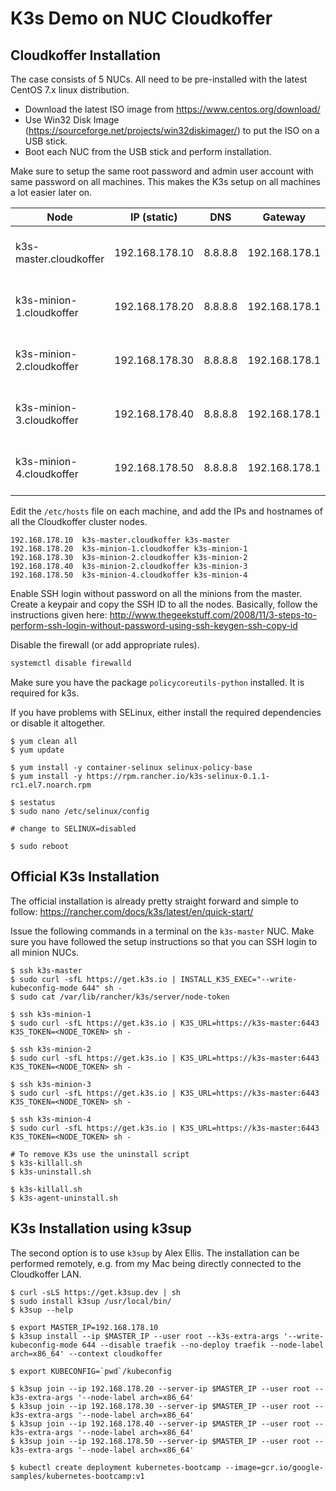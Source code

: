 # K3s Demo on NUC Cloudkoffer

## Cloudkoffer Installation

The case consists of 5 NUCs. All need to be pre-installed with the latest CentOS 7.x linux distribution.
- Download the latest ISO image from https://www.centos.org/download/
- Use Win32 Disk Image (https://sourceforge.net/projects/win32diskimager/) to put the ISO on a USB stick.
- Boot each NUC from the USB stick and perform installation.

Make sure to setup the same root password and admin user account with same password on all machines. This makes the K3s setup on all machines a lot easier later on.

| Node          | IP (static)    | DNS | Gateway | Packages  |
| ------------- |----------------| --- | ------- | --------- |
| k3s-master.cloudkoffer | 192.168.178.10 | 8.8.8.8 | 192.168.178.1 | Server with GUI, Remote Tools and Java |
| k3s-minion-1.cloudkoffer | 192.168.178.20 | 8.8.8.8 | 192.168.178.1 | Computation node with Remote Tools |
| k3s-minion-2.cloudkoffer | 192.168.178.30 | 8.8.8.8 | 192.168.178.1 | Computation node with Remote Tools |
| k3s-minion-3.cloudkoffer | 192.168.178.40 | 8.8.8.8 | 192.168.178.1 | Computation node with Remote Tools |
| k3s-minion-4.cloudkoffer | 192.168.178.50 | 8.8.8.8 | 192.168.178.1 | Computation node with Remote Tools |

Edit the `/etc/hosts` file on each machine, and add the IPs and hostnames of all the Cloudkoffer cluster nodes.
```
192.168.178.10  k3s-master.cloudkoffer k3s-master
192.168.178.20  k3s-minion-1.cloudkoffer k3s-minion-1
192.168.178.30  k3s-minion-2.cloudkoffer k3s-minion-2
192.168.178.40  k3s-minion-2.cloudkoffer k3s-minion-3
192.168.178.50  k3s-minion-4.cloudkoffer k3s-minion-4
```

Enable SSH login without password on all the minions from the master. Create a keypair and copy the SSH ID to all the nodes. Basically, follow the instructions given here: http://www.thegeekstuff.com/2008/11/3-steps-to-perform-ssh-login-without-password-using-ssh-keygen-ssh-copy-id

Disable the firewall (or add appropriate rules).
```sh
systemctl disable firewalld
```
Make sure you have the package `policycoreutils-python` installed. It is required for k3s.

If you have problems with SELinux, either install the required dependencies
or disable it altogether.

```
$ yum clean all
$ yum update

$ yum install -y container-selinux selinux-policy-base
$ yum install -y https://rpm.rancher.io/k3s-selinux-0.1.1-rc1.el7.noarch.rpm

$ sestatus
$ sudo nano /etc/selinux/config

# change to SELINUX=disabled

$ sudo reboot
```

## Official K3s Installation

The official installation is already pretty straight forward and simple to follow: https://rancher.com/docs/k3s/latest/en/quick-start/

Issue the following commands in a terminal on the `k3s-master` NUC. Make sure you have followed the setup instructions so that you can SSH login to all minion NUCs.

```
$ ssh k3s-master
$ sudo curl -sfL https://get.k3s.io | INSTALL_K3S_EXEC="--write-kubeconfig-mode 644" sh -
$ sudo cat /var/lib/rancher/k3s/server/node-token

$ ssh k3s-minion-1
$ sudo curl -sfL https://get.k3s.io | K3S_URL=https://k3s-master:6443 K3S_TOKEN=<NODE_TOKEN> sh -

$ ssh k3s-minion-2
$ sudo curl -sfL https://get.k3s.io | K3S_URL=https://k3s-master:6443 K3S_TOKEN=<NODE_TOKEN> sh -

$ ssh k3s-minion-3
$ sudo curl -sfL https://get.k3s.io | K3S_URL=https://k3s-master:6443 K3S_TOKEN=<NODE_TOKEN> sh -

$ ssh k3s-minion-4
$ sudo curl -sfL https://get.k3s.io | K3S_URL=https://k3s-master:6443 K3S_TOKEN=<NODE_TOKEN> sh -

# To remove K3s use the uninstall script
$ k3s-killall.sh
$ k3s-uninstall.sh

$ k3s-killall.sh
$ k3s-agent-uninstall.sh
```

## K3s Installation using k3sup

The second option is to use `k3sup` by Alex Ellis. The installation can be performed remotely, e.g. from my Mac being directly connected to the Cloudkoffer LAN.

```
$ curl -sLS https://get.k3sup.dev | sh
$ sudo install k3sup /usr/local/bin/
$ k3sup --help

$ export MASTER_IP=192.168.178.10
$ k3sup install --ip $MASTER_IP --user root --k3s-extra-args '--write-kubeconfig-mode 644 --disable traefik --no-deploy traefik --node-label arch=x86_64' --context cloudkoffer

$ export KUBECONFIG=`pwd`/kubeconfig

$ k3sup join --ip 192.168.178.20 --server-ip $MASTER_IP --user root --k3s-extra-args '--node-label arch=x86_64'
$ k3sup join --ip 192.168.178.30 --server-ip $MASTER_IP --user root --k3s-extra-args '--node-label arch=x86_64'
$ k3sup join --ip 192.168.178.40 --server-ip $MASTER_IP --user root --k3s-extra-args '--node-label arch=x86_64'
$ k3sup join --ip 192.168.178.50 --server-ip $MASTER_IP --user root --k3s-extra-args '--node-label arch=x86_64'

$ kubectl create deployment kubernetes-bootcamp --image=gcr.io/google-samples/kubernetes-bootcamp:v1
```